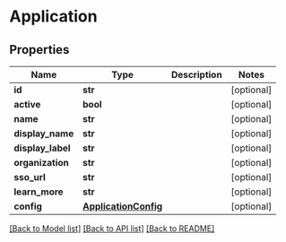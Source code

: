# Application

## Properties
Name | Type | Description | Notes
------------ | ------------- | ------------- | -------------
**id** | **str** |  | [optional] 
**active** | **bool** |  | [optional] 
**name** | **str** |  | [optional] 
**display_name** | **str** |  | [optional] 
**display_label** | **str** |  | [optional] 
**organization** | **str** |  | [optional] 
**sso_url** | **str** |  | [optional] 
**learn_more** | **str** |  | [optional] 
**config** | [**ApplicationConfig**](ApplicationConfig.md) |  | [optional] 

[[Back to Model list]](../README.md#documentation-for-models) [[Back to API list]](../README.md#documentation-for-api-endpoints) [[Back to README]](../README.md)



